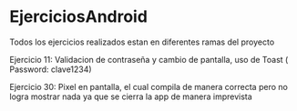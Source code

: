 # EjerciciosAndroid

Todos los ejercicios realizados estan en diferentes ramas del proyecto

Ejercicio 11: Validacion de contraseña y cambio de pantalla, uso de Toast ( Password: clave1234)

Ejercicio 30: Pixel en pantalla, el cual compila de manera correcta pero no logra mostrar nada ya que se cierra la app de manera imprevista



